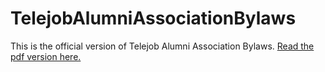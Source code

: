 # TelejobAlumniAssociationBylaws
This is the official version of Telejob Alumni Association Bylaws.
<a href="https://latexonline.cc/compile?git=https%3A%2F%2Fgithub.com%2FETH-Telejob%2FTelejobAlumniAssociationBylaws&target=TelejobAlumniAssociationBylaws.tex&command=pdflatex&trackId=1597390192226">Read the pdf version here.</a>


